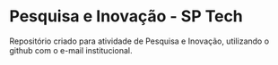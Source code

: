 # Pesquisa e Inovação - SP Tech
Repositório criado para atividade de Pesquisa e Inovação, utilizando o github com o e-mail institucional.
